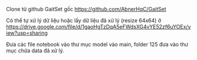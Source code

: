 Clone từ github GaitSet gốc https://github.com/AbnerHqC/GaitSet


Có thể tự xử lý dữ liệu hoặc lấy dữ liệu đã xử lý (resize 64x64) ở https://drive.google.com/file/d/1gaoHgTzDqA5eFWdsXG4vYE52zf6uYOEx/view?usp=sharing


Đưa các file notebook vào thư mục model vào main, folder 125 đưa vào thư mục chứa data đã xử lý.
